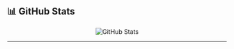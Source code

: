 ## 📊 GitHub Stats

<p align="center">
  <img src="https://github-readme-stats.vercel.app/api?username=sajjalf23&cache_seconds=86400" alt="GitHub Stats"/>
</p>

---


